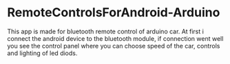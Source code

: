# RemoteControlsForAndroid-Arduino
This app is made for bluetooth remote control of arduino car.
At first i connect the android device to the bluetooth module,
if connection went well you see the control panel where you can choose speed of the car, controls and lighting of led diods.
